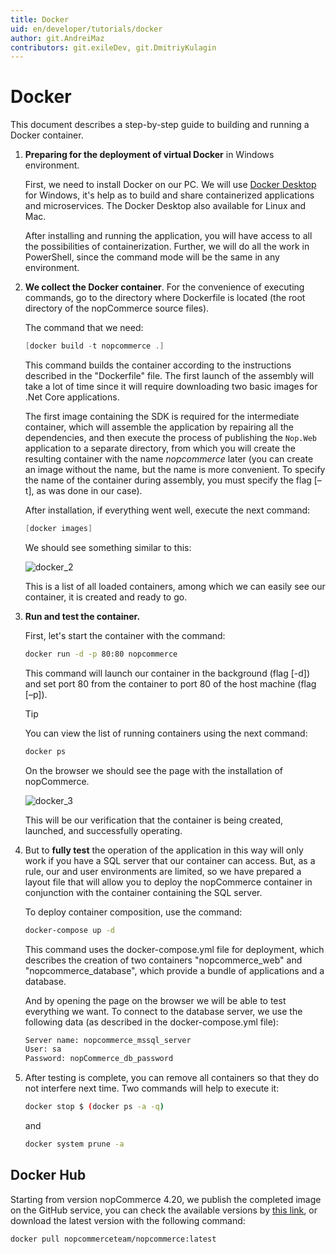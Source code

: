```yaml
---
title: Docker
uid: en/developer/tutorials/docker
author: git.AndreiMaz
contributors: git.exileDev, git.DmitriyKulagin
---
```


# Docker

This document describes a step-by-step guide to building and running a Docker container.

1. **Preparing for the deployment of virtual Docker** in Windows environment.

    First, we need to install Docker on our PC. We will use [Docker Desktop](https://www.docker.com/products/docker-desktop/) for Windows, it's help as to build and share containerized applications and microservices. The Docker Desktop also available for Linux and Mac.

    After installing and running the application, you will have access to all the possibilities of containerization. Further, we will do all the work in PowerShell, since the command mode will be the same in any environment.

2. **We collect the Docker container**. For the convenience of executing commands, go to the directory where Dockerfile is located (the root directory of the nopCommerce source files).

    The command that we need:

    ```csharp
    [docker build -t nopcommerce .]
    ```

    This command builds the container according to the instructions described in the "Dockerfile" file. The first launch of the assembly will take a lot of time since it will require downloading two basic images for .Net Core applications.

    The first image containing the SDK is required for the intermediate container, which will assemble the application by repairing all the dependencies, and then execute the process of publishing the `Nop.Web` application to a separate directory, from which you will create the resulting container with the name *nopcommerce* later (you can create an image without the name, but the name is more convenient. To specify the name of the container during assembly, you must specify the flag [–t], as was done in our case).

    After installation, if everything went well, execute the next command:

    ```csharp
    [docker images]
    ```

    We should see something similar to this:

    ![docker_2](_static/docker/docker_2.png)

    This is a list of all loaded containers, among which we can easily see our container, it is created and ready to go.

3. **Run and test the container.**

    First, let's start the container with the command:

    ```bash
    docker run -d -p 80:80 nopcommerce
    ```

    This command will launch our container in the background (flag [-d]) and set port 80 from the container to port 80 of the host machine (flag [–p]).

    > [!TIP]
    >
    > You can view the list of running containers using the next command:
    >
    > ```bash
    > docker ps
    > ```

    On the browser we should see the page with the installation of nopCommerce.

    ![docker_3](_static/docker/docker_3.png)

    This will be our verification that the container is being created, launched, and successfully operating.

4. But to **fully test** the operation of the application in this way will only work if you have a SQL server that our container can access. But, as a rule, our and user environments are limited, so we have prepared a layout file that will allow you to deploy the nopCommerce container in conjunction with the container containing the SQL server.

    To deploy container composition, use the command:

    ```bash
    docker-compose up -d
    ```

    This command uses the docker-compose.yml file for deployment, which describes the creation of two containers "nopcommerce_web" and "nopcommerce_database", which provide a bundle of applications and a database. 

    And by opening the page on the browser we will be able to test everything we want. To connect to the database server, we use the following data (as described in the docker-compose.yml file):

    ```bash
    Server name: nopcommerce_mssql_server
    User: sa
    Password: nopCommerce_db_password
    ```

5. After testing is complete, you can remove all containers so that they do not interfere next time. Two commands will help to execute it:

    ```bash
    docker stop $ (docker ps -a -q)
    ```

    and

    ```bash
    docker system prune -a
    ```

## Docker Hub

Starting from version nopCommerce 4.20, we publish the completed image on the GitHub service, you can check the available versions by [this link](https://hub.docker.com/r/nopcommerceteam/nopcommerce), or download the latest version with the following command:

```bash
docker pull nopcommerceteam/nopcommerce:latest
```

